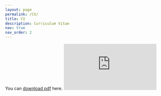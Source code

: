 ```yaml
---
layout: page
permalink: /CV/
title: CV
description: Curriculum Vitae
nav: true
nav_order: 2
---
```



You can [download pdf](https://joshuajaeger.github.io/assets/CV_joshua_jaeger.pdf) here.
<embed src="https://joshuajaeger.github.io/assets/CV_joshua_jaeger.pdf" type="application/pdf"/>